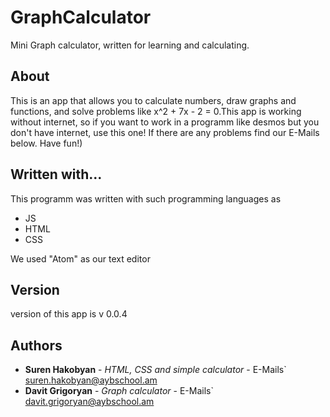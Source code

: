 # GraphCalculator

Mini Graph calculator, written for learning and calculating.

## About

This is an app that allows you to calculate numbers, draw graphs and functions, and solve problems like x^2 + 7x - 2 = 0.This app is working without
internet, so if you want to work in a programm like desmos but you don't have internet, use this one! If there are any problems find our E-Mails below. Have fun!)

## Written with...

This programm was written with such programming languages as
* JS
* HTML
* CSS

We used "Atom" as our text editor

## Version

version of this app is v 0.0.4

## Authors

* **Suren Hakobyan** - *HTML, CSS and simple calculator* - E-Mails` suren.hakobyan@aybschool.am
* **Davit Grigoryan** - *Graph calculator* - E-Mails` davit.grigoryan@aybschool.am
